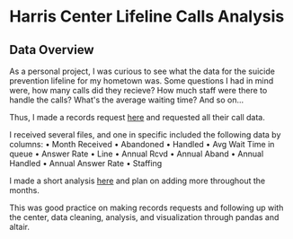 # Harris Center Lifeline Calls Analysis

## Data Overview

As a personal project, I was curious to see what the data for the suicide prevention lifeline for my hometown was. Some questions I had in mind were, how many calls did they recieve? How much staff were there to handle the calls? What's the average waiting time? And so on...

Thus, I made a records request [here](https://www.theharriscenter.org/Public-Information-Request) and requested all their call data.

I received several files, and one in specific included the following data by columns:
• Month	Received
• Abandoned
• Handled
• Avg Wait Time in queue
• Answer Rate
• Line
• Annual Rcvd
• Annual Aband
• Annual Handled
• Annual Answer Rate
• Staffing

I made a short analysis [here](https://github.com/dv7jose/Harris-Center-Lifeline-Calls-Analysis/blob/main/Harris_Center_Analysis.ipynb) and plan on adding more throughout the months.

This was good practice on making records requests and following up with the center, data cleaning, analysis, and visualization through pandas and altair.


